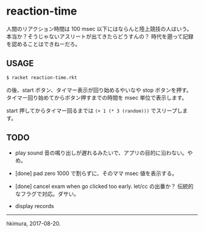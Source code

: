 # reaction-time

人間のリアクション時間は 100 msec 以下にはならんと陸上競技の人はいう。
本当か？そうじゃないアスリートが出てきたらどうすんの？
時代を遡って記録を認めることはできねーだろ。

## USAGE

```sh
$ racket reaction-time.rkt
```

の後、start ボタン、タイマー表示が回り始めるやいなや stop ボタンを押す。
タイマー回り始めてからボタン押すまでの時間を msec 単位で表示します。

start 押してからタイマー回るまでは
`(+ 1 (* 3 (random)))`
でスリープします。


## TODO

* play sound
  音の鳴り出しが遅れるみたいで、アプリの目的に沿わない。やめ。

* [done] pad zero
  1000 で割らずに、そのママ msec 値を表示する。

* [done] cancel exam when go clicked too early.
  let/cc の出番か？ 伝統的なフラグで対応。ダサい。

* display records

---
hkimura, 2017-08-20.
